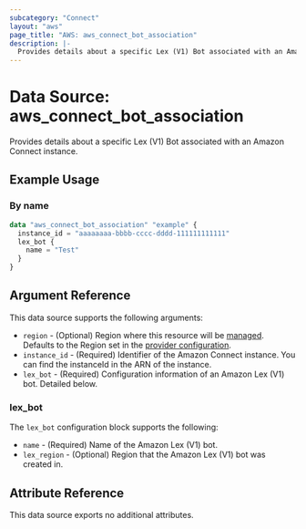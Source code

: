 ```yaml
---
subcategory: "Connect"
layout: "aws"
page_title: "AWS: aws_connect_bot_association"
description: |-
  Provides details about a specific Lex (V1) Bot associated with an Amazon Connect instance
---
```


# Data Source: aws_connect_bot_association

Provides details about a specific Lex (V1) Bot associated with an Amazon Connect instance.

## Example Usage

### By name

```terraform
data "aws_connect_bot_association" "example" {
  instance_id = "aaaaaaaa-bbbb-cccc-dddd-111111111111"
  lex_bot {
    name = "Test"
  }
}
```

## Argument Reference

This data source supports the following arguments:

* `region` - (Optional) Region where this resource will be [managed](https://docs.aws.amazon.com/general/latest/gr/rande.html#regional-endpoints). Defaults to the Region set in the [provider configuration](https://registry.terraform.io/providers/hashicorp/aws/latest/docs#aws-configuration-reference).
* `instance_id` - (Required) Identifier of the Amazon Connect instance. You can find the instanceId in the ARN of the instance.
* `lex_bot` - (Required) Configuration information of an Amazon Lex (V1) bot. Detailed below.

### lex_bot

The `lex_bot` configuration block supports the following:

* `name` - (Required) Name of the Amazon Lex (V1) bot.
* `lex_region` - (Optional) Region that the Amazon Lex (V1) bot was created in.

## Attribute Reference

This data source exports no additional attributes.
